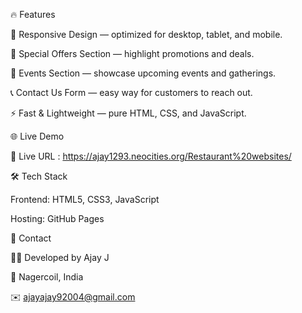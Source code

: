 🔥 Features

📱 Responsive Design — optimized for desktop, tablet, and mobile.

🍟 Special Offers Section — highlight promotions and deals.

🎉 Events Section — showcase upcoming events and gatherings.

📞 Contact Us Form — easy way for customers to reach out.

⚡ Fast & Lightweight — pure HTML, CSS, and  JavaScript.

🌐 Live Demo

🔗 Live URL : https://ajay1293.neocities.org/Restaurant%20websites/

🛠️ Tech Stack

Frontend: HTML5, CSS3, JavaScript 

Hosting: GitHub Pages 

📧 Contact

👨‍💻 Developed by Ajay J

📍 Nagercoil, India

✉️ ajayajay92004@gmail.com

